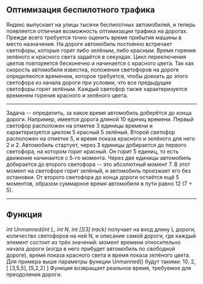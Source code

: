 ## Оптимизация беспилотного трафика

Яндекс выпускает на улицы тысячи беспилотных автомобилей, и теперь появляется отличная возможность 
оптимизации трафика на дорогах. Прежде всего требуется точно оценить время прибытия машины в место назначения.
На дороге автомобиль постоянно встречает светофоры, которые горят либо зелёным, либо красным. 
Время горения зелёного и красного света задаётся в секундах. Цикл переключения цветов повторяется 
бесконечно и начинается с красного цвета.
Так как скорость автомобиля известна, положения светофоров на дороге определяются временем, которое требуется, 
чтобы доехать до этого светофора из начала дороги при условии, что все предыдущие светофоры горят зелёным.
Каждый светофор также характеризуется временем горения красного и зелёного цвета.
____

Задача -- определить, за какое время автомобиль доберётся до конца дороги.
Например, имеется дорога длиной 10 единиц времени. Первый светофор расположен на отметке 3 единицы времени и 
характеризуется циклом 5 красный 5 зелёный. Второй светофор расположен на отметке 5, и время показа красного и 
зелёного для него 2 и 2.
Автомобиль стартует, через 3 единицы добирается до первого светофора, на котором горит красный. Он горит 5 единиц, 
то есть движение начинается с 5-го момента.
Через две единицы автомобиль добирается до второго светофора -- это абсолютный момент 7. В этот момент на светофоре 
горит зелёный, и автомобиль проезжает его без остановки. От второго светофора до конца дороги остаётся ещё 5 моментов, 
образом суммарное время автомобиля в пути равно 12 (7 + 5).
____

## Функция

*int Unmanned(int L, int N, int [][3] track)*
получает на вход длину L дороги, количество светофоров на ней N, и описание самой дороги, где каждый элемент 
состоит из трёх значений: момент времени относительно начала дороги (когда в него прибудет автомобиль по свободной дороге), 
время показа красного света и время показа зелёного цвета.
Для примера выше параметры функции Unmanned() будут такими: 10, 2, [ [3,5,5], [5,2,2] ]
Функция возвращает реальное время, требуемое для преодоления дороги.